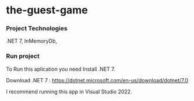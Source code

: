 # the-guest-game
### Project Technologies
.NET 7, InMemoryDb,
### Run project
To Run this aplication you need Install .NET 7. 

Download .NET 7 : https://dotnet.microsoft.com/en-us/download/dotnet/7.0

I recommend running this app in Visual Studio 2022.
